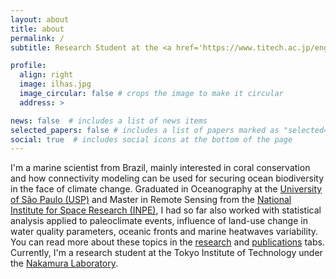 ```yaml
---
layout: about
title: about
permalink: /
subtitle: Research Student at the <a href='https://www.titech.ac.jp/english'>Tokyo Institute of Technology</a>. Tokyo, Japan.

profile:
  align: right
  image: ilhas.jpg
  image_circular: false # crops the image to make it circular
  address: >

news: false  # includes a list of news items
selected_papers: false # includes a list of papers marked as "selected={true}"
social: true  # includes social icons at the bottom of the page
---
```


I'm a marine scientist from Brazil, mainly interested in coral conservation and how connectivity modeling can be used for securing ocean biodiversity in the face of climate change. Graduated in Oceanography at the <a href='https://www.io.usp.br/'>University of São Paulo (USP)</a> and Master in Remote Sensing from the <a href='https://www.gov.br/inpe/pt-br'>National Institute for Space Research (INPE)</a>, I had so far also worked with statistical analysis applied to paleoclimate events, influence of land-use change in water quality parameters, oceanic fronts and marine heatwaves variability. You can read more about these topics in the <a href='https://silvaglx.github.io/blog/'>research</a> and <a href='https://silvaglx.github.io/publications/'>publications</a> tabs. Currently, I'm a research student at the Tokyo Institute of Technology under the <a href='http://www.nakamulab.mei.titech.ac.jp/en/'>Nakamura Laboratory</a>.
